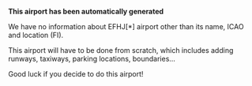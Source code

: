 **This airport has been automatically generated**

We have no information about EFHJ[*] airport other than its name, ICAO and location (FI).

This airport will have to be done from scratch, which includes adding runways, taxiways, parking locations, boundaries...

Good luck if you decide to do this airport!